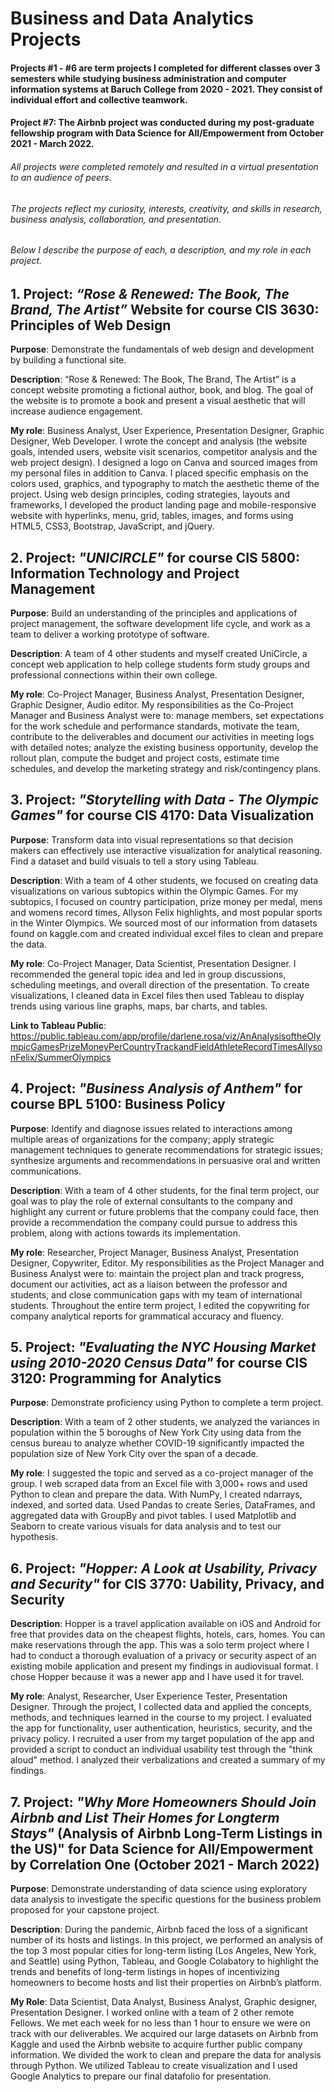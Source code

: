 # Business and Data Analytics Projects

#### Projects #1 - #6 are term projects I completed for different classes over 3 semesters while studying business administration and computer information systems at Baruch College from 2020 - 2021. They consist of individual effort and collective teamwork.

#### Project #7: The Airbnb project was conducted during my post-graduate fellowship program with Data Science for All/Empowerment from October 2021 - March 2022.

###### All projects were completed remotely and resulted in a virtual presentation to an audience of peers.

###### The projects reflect my curiosity, interests, creativity, and skills in research, business analysis, collaboration, and presentation.

###### Below I describe the purpose of each, a description, and my role in each project.


## 1. Project: *“Rose & Renewed: The Book, The Brand, The Artist”* Website for course CIS 3630:  Principles of Web Design

**Purpose**:  Demonstrate the fundamentals of web design and development by building a functional site.

**Description**: “Rose & Renewed: The Book,  The Brand, The Artist” is a concept website promoting a fictional author, book, and blog. The goal of the website is to promote a book and present a visual aesthetic that will increase audience engagement.

**My role**:  Business Analyst, User Experience, Presentation Designer, Graphic Designer, Web Developer. 
I wrote the concept and analysis (the website goals, intended users, website visit scenarios, competitor analysis and the web project design).
I designed a logo on Canva and sourced images from my personal files in addition to Canva. I placed specific emphasis on the colors used, graphics, and typography to match the aesthetic theme of the project. Using web design principles, coding strategies, layouts and frameworks, I developed the product landing page and mobile-responsive website with hyperlinks, menu, grid, tables, images, and forms using HTML5, CSS3, Bootstrap, JavaScript, and jQuery.  

## 2.  Project: *"UNICIRCLE"* for course CIS 5800:  Information Technology and Project Management

**Purpose**:  Build an understanding of the principles and applications of project management, the software development life cycle, and work as a team to deliver a working prototype of software.

**Description**:  A team of 4 other students and myself created UniCircle, a concept web application to help college students form study groups and professional connections within their own college. 

**My role**:  Co-Project Manager, Business Analyst, Presentation Designer, Graphic Designer, Audio editor. My responsibilities as the Co-Project Manager and Business Analyst were to: manage members, set expectations for the work schedule and performance standards, motivate the team, contribute to the deliverables and document our activities in meeting logs with detailed notes; analyze the existing business opportunity, develop the rollout plan, compute the budget and project costs, estimate time schedules, and develop the marketing strategy and risk/contingency plans.

## 3.  Project: *"Storytelling with Data - The Olympic Games"* for course CIS 4170:  Data Visualization                       

**Purpose**:  Transform data into visual representations so that decision makers can effectively use interactive visualization for analytical reasoning. Find a dataset and build visuals to tell a story using Tableau. 

**Description**:  With a team of 4 other students, we focused on creating data visualizations on various subtopics within the Olympic Games. For my subtopics, I focused on country participation, prize money per medal, mens and womens record times, Allyson Felix highlights, and most popular sports in the Winter Olympics. We sourced most of our information from datasets found on kaggle.com and created individual excel files to clean and prepare the data.

**My role**:  Co-Project Manager, Data Scientist, Presentation Designer. I recommended the general topic idea and led in group discussions, scheduling meetings, and overall direction of the presentation. To create visualizations, I cleaned data in Excel files then used Tableau to display trends using various line graphs, maps, bar charts, and tables.

**Link to Tableau Public**: https://public.tableau.com/app/profile/darlene.rosa/viz/AnAnalysisoftheOlympicGamesPrizeMoneyPerCountryTrackandFieldAthleteRecordTimesAllysonFelix/SummerOlympics

## 4.  Project: *"Business Analysis of Anthem"* for course BPL 5100:  Business Policy

**Purpose**: Identify and diagnose issues related to interactions among multiple areas of organizations for the company; apply strategic management techniques to generate recommendations for strategic issues; synthesize arguments and recommendations in persuasive oral and written communications.

**Description**:  With a team of 4 other students, for the final term project, our goal was to play the role of external consultants to the company and highlight any current or future problems that the company could face, then provide a recommendation the company could pursue to address this problem, along with actions towards its implementation.

**My role**: Researcher, Project Manager, Business Analyst, Presentation Designer, Copywriter, Editor. My responsibilities as the Project Manager and Business Analyst were to: maintain the project plan and track progress, document our activities, act as a liaison between the professor and students, and close communication gaps with my team of international students. Throughout the entire term project, I edited the copywriting for company analytical reports for grammatical accuracy and fluency.

## 5. Project: *"Evaluating the NYC Housing Market using 2010-2020 Census Data"* for course CIS 3120:  Programming for Analytics            

**Purpose**:  Demonstrate proficiency using Python to complete a term project.

**Description**:  With a team of 2 other students, we analyzed the variances in population within the 5 boroughs of New York City using data from the census bureau to analyze whether COVID-19 significantly impacted the population size of New York City over the span of a decade.

**My role**:  I suggested the topic and served as a co-project manager of the group. I web scraped data from an Excel file with 3,000+ rows and used Python to clean and prepare the data. With NumPy, I created ndarrays, indexed, and sorted data. Used Pandas to create Series, DataFrames, and aggregated data with GroupBy and pivot tables. I used Matplotlib and Seaborn to create various visuals for data analysis and to test our hypothesis. 

## 6. Project: *"Hopper: A Look at Usability, Privacy and Security"* for CIS 3770: Uability, Privacy, and Security

**Description**: Hopper is a travel application available on iOS and Android for free that provides data on the cheapest flights, hotels, cars, homes. You can make reservations through the app. This was a solo term project where I had to conduct a thorough evaluation of a privacy or security aspect of an existing mobile application and present my findings in audiovisual format. I chose Hopper because it was a newer app and I have used it for travel.

**My role**: Analyst, Researcher, User Experience Tester, Presentation Designer. Through the project, I collected data and applied the concepts, methods, and techniques learned in the course to my project. I evaluated the app for functionality, user authentication, heuristics, security, and the privacy policy. I recruited a user from my target population of the app and provided a script to conduct an individual usability test through the "think aloud" method. I analyzed their verbalizations and created a summary of my findings.


## 7. Project: *"Why More Homeowners Should Join Airbnb and List Their Homes for Longterm Stays"* (Analysis of Airbnb Long-Term Listings in the US)" for Data Science for All/Empowerment by Correlation One (October 2021 - March 2022)

**Purpose**:  Demonstrate understanding of data science using exploratory data analysis to investigate the specific questions for the business problem proposed for your capstone project.

**Description**:  During the pandemic, Airbnb faced the loss of a significant number of its hosts and listings.  In this project, we performed an analysis of the top 3 most popular cities for long-term listing (Los Angeles, New York, and Seattle) using Python, Tableau, and Google Colabatory to highlight the trends and benefits of long-term listings in hopes of incentivizing homeowners to become hosts and list their properties on Airbnb’s platform.

**My Role**:  Data Scientist, Data Analyst, Business Analyst, Graphic designer, Presentation Designer. I worked online with a team of 2 other remote Fellows. We met each week for no less than 1 hour to  ensure we were on track with our deliverables. We acquired our large datasets on Airbnb from Kaggle and used the Airbnb website to acquire further public company information. We divided the work to clean and prepare the data for analysis through Python. We utilized Tableau to create visualization and I used Google Analytics to prepare our final datafolio for presentation.
